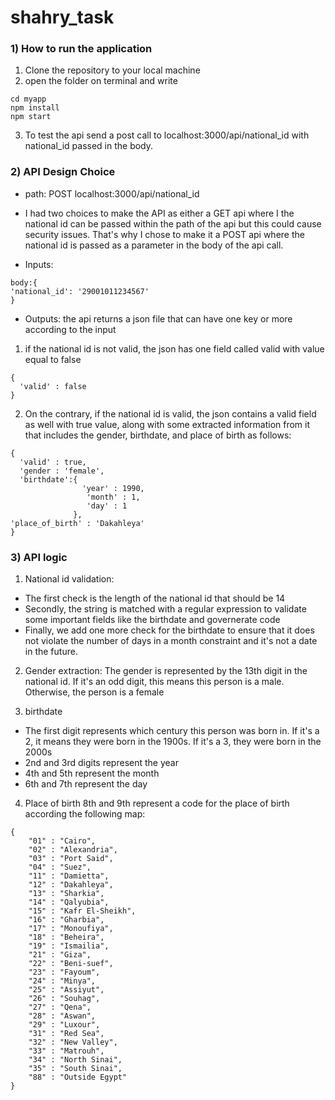 # shahry_task

### 1) How to run the application

1) Clone the repository to your local machine
2) open the folder on terminal and write
```
cd myapp
npm install
npm start
```
3) To test the api send a post call to localhost:3000/api/national_id with national_id passed in the body.


### 2) API Design Choice

* path: POST localhost:3000/api/national_id

* I had two choices to make the API as either a GET api where I the national id can be passed within the path of the api but this could cause security issues.
That's why I chose to make it a POST api where the national id is passed as a parameter in the body of the api call.

* Inputs:
```
body:{
'national_id': '29001011234567'
}
```
* Outputs: the api returns a json file that can have one key or more according to the input
1) if the national id is not valid, the json has one field called valid with value equal to false
```
{
  'valid' : false
}
```

2) On the contrary, if the national id is valid, the json contains a valid field as well with true value, along with some extracted information from it that includes the gender, birthdate, and place of birth as follows:
```
{
  'valid' : true,
  'gender : 'female',
  'birthdate':{
                'year' : 1990,
                 'month' : 1,
                 'day' : 1
              },
'place_of_birth' : 'Dakahleya'              
}
```

### 3) API logic

1) National id validation:
* The first check is the length of the national id that should be 14
* Secondly, the string is matched with a regular expression to validate some important fields like the birthdate and governerate code
* Finally, we add one more check for the birthdate to ensure that it does not violate the number of days in a month constraint and it's not a date in the future.

2) Gender extraction:
The gender is represented by the 13th digit in the national id. If it's an odd digit, this means this person is a male. Otherwise, the person is a female

3) birthdate
* The first digit represents which century this person was born in. If it's a 2, it means they were born in the 1900s. If it's a 3, they were born in the 2000s
* 2nd and 3rd digits represent the year
* 4th and 5th represent the month
* 6th and 7th represent the day

4) Place of birth
8th and 9th represent a code for the place of birth according the following map:
```
{
    "01" : "Cairo",
    "02" : "Alexandria",
    "03" : "Port Said",
    "04" : "Suez",
    "11" : "Damietta",
    "12" : "Dakahleya",
    "13" : "Sharkia",
    "14" : "Qalyubia",
    "15" : "Kafr El-Sheikh",
    "16" : "Gharbia",
    "17" : "Monoufiya",
    "18" : "Beheira",
    "19" : "Ismailia",
    "21" : "Giza",
    "22" : "Beni-suef",
    "23" : "Fayoum",
    "24" : "Minya",
    "25" : "Assiyut",
    "26" : "Souhag",
    "27" : "Qena",
    "28" : "Aswan",
    "29" : "Luxour",
    "31" : "Red Sea",
    "32" : "New Valley",
    "33" : "Matrouh",
    "34" : "North Sinai",
    "35" : "South Sinai",
    "88" : "Outside Egypt"
}
```

